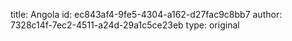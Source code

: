 title: Angola
id: ec843af4-9fe5-4304-a162-d27fac9c8bb7
author: 7328c14f-7ec2-4511-a24d-29a1c5ce23eb
type: original
